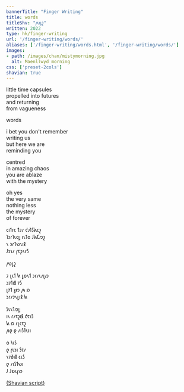 ```yaml
---
bannerTitle: "Finger Writing" 
title: words 
titleShv: "𐑢𐑻𐑛𐑟"
written: 2022
type: hk/finger-writing
url: '/finger-writing/words/'
aliases: ['/finger-writing/words.html', '/finger-writing/words/']
images:
- path: /images/chan/mistymorning.jpg 
  alt: Maenllwyd morning
css: ['preset-2cols']
shavian: true
---
```


<div class="latin">

little time capsules  
propelled into futures  
and returning  
from vagueness  

words  

i bet you don't remember  
writing us  
but here we are  
reminding you  

centred  
in amazing chaos  
you are ablaze  
with the mystery  

oh yes  
the very same  
nothing less  
the mystery  
of forever

</div>

<div class="shavian">

𐑤𐑦𐑑𐑩𐑤 𐑑𐑲𐑥 𐑒𐑨𐑐𐑕𐑿𐑤𐑟  
𐑐𐑮𐑩𐑐𐑧𐑤𐑛 𐑦𐑯𐑑𐑴 𐑓𐑿𐑗𐑼𐑟  
𐑯 𐑮𐑩𐑑𐑻𐑯𐑦𐑙  
𐑓𐑮𐑪𐑥 𐑝𐑱𐑜𐑯𐑩𐑕

𐑢𐑻𐑛𐑟

𐑲 𐑚𐑧𐑑 𐑿 𐑛𐑴𐑯𐑑 𐑮𐑩𐑥𐑧𐑥𐑚𐑼  
𐑮𐑲𐑑𐑦𐑙 𐑳𐑕  
𐑚𐑳𐑑 𐑣𐑽 𐑢𐑰 𐑸  
𐑮𐑩𐑥𐑲𐑯𐑛𐑦𐑙 𐑿 

𐑕𐑧𐑯𐑑𐑼𐑛  
𐑦𐑯 𐑩𐑥𐑱𐑟𐑦𐑙 𐑒𐑱𐑪𐑕  
𐑿 𐑸 𐑩𐑚𐑤𐑱𐑟  
𐑢𐑦𐑞 𐑞 𐑥𐑦𐑕𐑑𐑻𐑦 

𐑴 𐑘𐑧𐑕  
𐑞 𐑝𐑧𐑮𐑦 𐑕𐑱𐑥  
𐑯𐑳𐑔𐑦𐑙 𐑤𐑧𐑕  
𐑞 𐑥𐑦𐑕𐑑𐑻𐑦  
𐑓 𐑓𐑹𐑧𐑝𐑼

[(Shavian script)](/shavian/intro)

</div>
